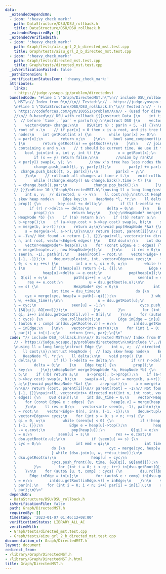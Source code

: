 ```yaml
---
data:
  _extendedDependsOn:
  - icon: ':heavy_check_mark:'
    path: DataStructure/DSU/DSU_rollback.h
    title: DataStructure/DSU/DSU_rollback.h
  _extendedRequiredBy: []
  _extendedVerifiedWith:
  - icon: ':heavy_check_mark:'
    path: Graph/tests/aizu_grl_2_b_directed_mst.test.cpp
    title: Graph/tests/aizu_grl_2_b_directed_mst.test.cpp
  - icon: ':heavy_check_mark:'
    path: Graph/tests/directed_mst.test.cpp
    title: Graph/tests/directed_mst.test.cpp
  _isVerificationFailed: false
  _pathExtension: h
  _verificationStatusIcon: ':heavy_check_mark:'
  attributes:
    links:
    - https://judge.yosupo.jp/problem/directedmst
  bundledCode: "#line 1 \"Graph/DirectedMST.h\"\n// include DSU_rollback.h\n\n// Directed\
    \ MST\n// Index from 0\n//\n// Tested:\n// - https://judge.yosupo.jp/problem/directedmst\n\
    \n#line 1 \"DataStructure/DSU/DSU_rollback.h\"\n// Tested:\n// - (dynamic connectivity)\
    \ https://codeforces.com/gym/100551/problem/A\n// - (used for directed MST) https://judge.yosupo.jp/problem/directedmst\n\
    //\n// 0-based\n// DSU with rollback {{{\nstruct Data {\n    int time, u, par;\
    \  // before `time`, `par` = par[u]\n};\n\nstruct DSU {\n    vector<int> par;\n\
    \    vector<Data> change;\n\n    DSU(int n) : par(n + 5, -1) {}\n\n    // find\
    \ root of x.\n    // if par[x] < 0 then x is a root, and its tree has -par[x]\
    \ nodes\n    int getRoot(int x) {\n        while (par[x] >= 0)\n            x\
    \ = par[x];\n        return x;\n    }\n\n    bool same_component(int u, int v)\
    \ {\n        return getRoot(u) == getRoot(v);\n    }\n\n    // join components\
    \ containing x and y.\n    // t should be current time. We use it to update `change`.\n\
    \    bool join(int x, int y, int t) {\n        x = getRoot(x);\n        y = getRoot(y);\n\
    \        if (x == y) return false;\n\n        //union by rank\n        if (par[x]\
    \ < par[y]) swap(x, y); \n        //now x's tree has less nodes than y's tree\n\
    \        change.push_back({t, y, par[y]});\n        par[y] += par[x];\n      \
    \  change.push_back({t, x, par[x]});\n        par[x] = y;\n        return true;\n\
    \    }\n\n    // rollback all changes at time > t.\n    void rollback(int t) {\n\
    \        while (!change.empty() && change.back().time > t) {\n            par[change.back().u]\
    \ = change.back().par;\n            change.pop_back();\n        }\n    }\n};\n\
    // }}}\n#line 10 \"Graph/DirectedMST.h\"\nusing ll = long long;\nstruct Edge {\n\
    \    int u, v;  // directed, u -> v\n    ll cost;\n};\nstruct HeapNode {  // lazy\
    \ skew heap node\n    Edge key;\n    HeapNode *l, *r;\n    ll delta;\n\n    void\
    \ prop() {\n        key.cost += delta;\n        if (l) l->delta += delta;\n  \
    \      if (r) r->delta += delta;\n        delta = 0;\n    }\n    Edge top() {\n\
    \        prop();\n        return key;\n    }\n};\nHeapNode* merge(HeapNode *a,\
    \ HeapNode *b) {\n    if (!a) return b;\n    if (!b) return a;\n    a->prop();\
    \ b->prop();\n    if (a->key.cost > b->key.cost) swap(a, b);\n    swap(a->l, (a->r\
    \ = merge(b, a->r)));\n    return a;\n}\nvoid pop(HeapNode *&a) {\n    a->prop();\n\
    \    a = merge(a->l, a->r);\n}\n\n// return {cost, parent[i]}\n// parent[root]\
    \ = -1\n// Not found -> return {-1, {}}\npair<ll, vector<int>> directed_mst(int\
    \ n, int root, vector<Edge>& edges) {\n    DSU dsu(n);\n    int dsu_time = 0;\n\
    \    vector<HeapNode*> heap(n);\n    for (const Edge& e : edges) {\n        heap[e.v]\
    \ = merge(heap[e.v], new HeapNode{e});\n    }\n\n    ll res = 0;\n    vector<int>\
    \ seen(n, -1), path(n);\n    seen[root] = root;\n    vector<Edge> Q(n), in(n,\
    \ {-1, -1});\n    deque<tuple<int, int, vector<Edge>>> cycs;\n    for (int s =\
    \ 0; s < n; ++s) {\n        int u = s, qi = 0, w;\n        while (seen[u] < 0)\
    \ {\n            if (!heap[u]) return {-1, {}};\n            Edge e = heap[u]->top();\n\
    \            heap[u]->delta -= e.cost;\n            pop(heap[u]);\n          \
    \  Q[qi] = e;\n            path[qi++] = u;\n            seen[u] = s;\n       \
    \     res += e.cost;\n            u = dsu.getRoot(e.u);\n\n            if (seen[u]\
    \ == s) {\n                HeapNode* cyc = 0;\n                int end = qi;\n\
    \                int time = dsu_time;\n                do {\n                \
    \    cyc = merge(cyc, heap[w = path[--qi]]);\n                } while (dsu.join(u,\
    \ w, ++dsu_time));\n\n                u = dsu.getRoot(u);\n                heap[u]\
    \ = cyc;\n                seen[u] = -1;\n                cycs.push_front({u, time,\
    \ {&Q[qi], &Q[end]}});\n            }\n        }\n        for (int i = 0; i <\
    \ qi; i++) in[dsu.getRoot(Q[i].v)] = Q[i];\n    }\n\n    for (auto& [u, t, comp]\
    \ : cycs) {\n        dsu.rollback(t);\n        Edge inEdge = in[u];\n        for\
    \ (auto& e : comp) in[dsu.getRoot(e.v)] = e;\n        in[dsu.getRoot(inEdge.v)]\
    \ = inEdge;\n    }\n\n    vector<int> par(n);\n    for (int i = 0; i < n; i++)\
    \ par[i] = in[i].u;\n    return {res, par};\n}\n"
  code: "// include DSU_rollback.h\n\n// Directed MST\n// Index from 0\n//\n// Tested:\n\
    // - https://judge.yosupo.jp/problem/directedmst\n\n#include \"../DataStructure/DSU/DSU_rollback.h\"\
    \nusing ll = long long;\nstruct Edge {\n    int u, v;  // directed, u -> v\n \
    \   ll cost;\n};\nstruct HeapNode {  // lazy skew heap node\n    Edge key;\n \
    \   HeapNode *l, *r;\n    ll delta;\n\n    void prop() {\n        key.cost +=\
    \ delta;\n        if (l) l->delta += delta;\n        if (r) r->delta += delta;\n\
    \        delta = 0;\n    }\n    Edge top() {\n        prop();\n        return\
    \ key;\n    }\n};\nHeapNode* merge(HeapNode *a, HeapNode *b) {\n    if (!a) return\
    \ b;\n    if (!b) return a;\n    a->prop(); b->prop();\n    if (a->key.cost >\
    \ b->key.cost) swap(a, b);\n    swap(a->l, (a->r = merge(b, a->r)));\n    return\
    \ a;\n}\nvoid pop(HeapNode *&a) {\n    a->prop();\n    a = merge(a->l, a->r);\n\
    }\n\n// return {cost, parent[i]}\n// parent[root] = -1\n// Not found -> return\
    \ {-1, {}}\npair<ll, vector<int>> directed_mst(int n, int root, vector<Edge>&\
    \ edges) {\n    DSU dsu(n);\n    int dsu_time = 0;\n    vector<HeapNode*> heap(n);\n\
    \    for (const Edge& e : edges) {\n        heap[e.v] = merge(heap[e.v], new HeapNode{e});\n\
    \    }\n\n    ll res = 0;\n    vector<int> seen(n, -1), path(n);\n    seen[root]\
    \ = root;\n    vector<Edge> Q(n), in(n, {-1, -1});\n    deque<tuple<int, int,\
    \ vector<Edge>>> cycs;\n    for (int s = 0; s < n; ++s) {\n        int u = s,\
    \ qi = 0, w;\n        while (seen[u] < 0) {\n            if (!heap[u]) return\
    \ {-1, {}};\n            Edge e = heap[u]->top();\n            heap[u]->delta\
    \ -= e.cost;\n            pop(heap[u]);\n            Q[qi] = e;\n            path[qi++]\
    \ = u;\n            seen[u] = s;\n            res += e.cost;\n            u =\
    \ dsu.getRoot(e.u);\n\n            if (seen[u] == s) {\n                HeapNode*\
    \ cyc = 0;\n                int end = qi;\n                int time = dsu_time;\n\
    \                do {\n                    cyc = merge(cyc, heap[w = path[--qi]]);\n\
    \                } while (dsu.join(u, w, ++dsu_time));\n\n                u =\
    \ dsu.getRoot(u);\n                heap[u] = cyc;\n                seen[u] = -1;\n\
    \                cycs.push_front({u, time, {&Q[qi], &Q[end]}});\n            }\n\
    \        }\n        for (int i = 0; i < qi; i++) in[dsu.getRoot(Q[i].v)] = Q[i];\n\
    \    }\n\n    for (auto& [u, t, comp] : cycs) {\n        dsu.rollback(t);\n  \
    \      Edge inEdge = in[u];\n        for (auto& e : comp) in[dsu.getRoot(e.v)]\
    \ = e;\n        in[dsu.getRoot(inEdge.v)] = inEdge;\n    }\n\n    vector<int>\
    \ par(n);\n    for (int i = 0; i < n; i++) par[i] = in[i].u;\n    return {res,\
    \ par};\n}\n"
  dependsOn:
  - DataStructure/DSU/DSU_rollback.h
  isVerificationFile: false
  path: Graph/DirectedMST.h
  requiredBy: []
  timestamp: '2023-01-07 01:46:12+08:00'
  verificationStatus: LIBRARY_ALL_AC
  verifiedWith:
  - Graph/tests/directed_mst.test.cpp
  - Graph/tests/aizu_grl_2_b_directed_mst.test.cpp
documentation_of: Graph/DirectedMST.h
layout: document
redirect_from:
- /library/Graph/DirectedMST.h
- /library/Graph/DirectedMST.h.html
title: Graph/DirectedMST.h
---
```

